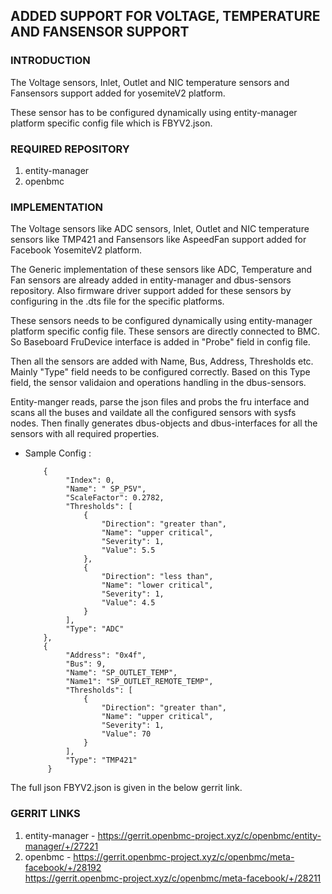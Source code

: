 ## ADDED SUPPORT FOR VOLTAGE, TEMPERATURE AND FANSENSOR SUPPORT

### INTRODUCTION

The Voltage sensors, Inlet, Outlet and NIC temperature sensors and Fansensors
support added for yosemiteV2 platform.

These sensor has to be configured dynamically using entity-manager platform
specific config file which is FBYV2.json. 

### REQUIRED REPOSITORY

1. entity-manager
2. openbmc

### IMPLEMENTATION

The Voltage sensors like ADC sensors, Inlet, Outlet and NIC temperature sensors
like TMP421 and Fansensors like AspeedFan support added for Facebook YosemiteV2
platform.

The Generic implementation of these sensors like ADC, Temperature and Fan sensors
are already added in entity-manager and dbus-sensors repository. Also firmware
driver support added for these sensors by configuring in the .dts file for the
specific platforms.

These sensors needs to be configured dynamically using entity-manager platform
specific config file. These sensors are directly connected to BMC. So Baseboard
FruDevice interface is added in "Probe" field in config file.

Then all the sensors are added with Name, Bus, Address, Thresholds etc. Mainly
"Type" field needs to be configured correctly. Based on this Type field, the
sensor validaion and operations handling in the dbus-sensors.

Entity-manger reads, parse the json files and probs the fru interface and scans
all the buses and vaildate all the configured sensors with sysfs nodes.
Then finally generates dbus-objects and dbus-interfaces for all the sensors
with all required properties.

- Sample Config :
   ```
       {
            "Index": 0,
            "Name": " SP_P5V",
            "ScaleFactor": 0.2782,
            "Thresholds": [
                {
                    "Direction": "greater than",
                    "Name": "upper critical",
                    "Severity": 1,
                    "Value": 5.5
                },
                {
                    "Direction": "less than",
                    "Name": "lower critical",
                    "Severity": 1,
                    "Value": 4.5
                }
            ],
            "Type": "ADC"
       },
       {
            "Address": "0x4f",
            "Bus": 9,
            "Name": "SP_OUTLET_TEMP",
            "Name1": "SP_OUTLET_REMOTE_TEMP",
            "Thresholds": [
                {
                    "Direction": "greater than",
                    "Name": "upper critical",
                    "Severity": 1,
                    "Value": 70
                }
            ],
            "Type": "TMP421"
        }
   ```

The full json FBYV2.json is given in the below gerrit link.

### GERRIT LINKS

1. entity-manager   - https://gerrit.openbmc-project.xyz/c/openbmc/entity-manager/+/27221 
2. openbmc          - https://gerrit.openbmc-project.xyz/c/openbmc/meta-facebook/+/28192 <br/>
                      https://gerrit.openbmc-project.xyz/c/openbmc/meta-facebook/+/28211
